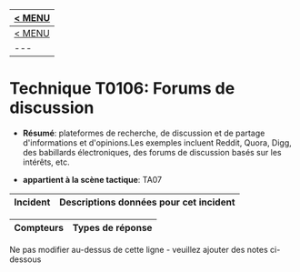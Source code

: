|[< MENU](../README.md)|
|---|
|[< MENU](../../README.md)|
|---|
# Technique T0106: Forums de discussion

* **Résumé**: plateformes de recherche, de discussion et de partage d'informations et d'opinions.Les exemples incluent Reddit, Quora, Digg, des babillards électroniques, des forums de discussion basés sur les intérêts, etc.

* **appartient à la scène tactique**: TA07


|Incident |Descriptions données pour cet incident |
|-------- |-------------------- |



|Compteurs |Types de réponse |
|-------- |-------------- |


Ne pas modifier au-dessus de cette ligne - veuillez ajouter des notes ci-dessous